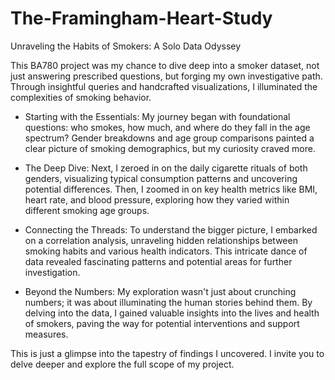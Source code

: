 # The-Framingham-Heart-Study

Unraveling the Habits of Smokers: A Solo Data Odyssey

This BA780 project was my chance to dive deep into a smoker dataset, not just answering prescribed questions, but forging my own investigative path. Through insightful queries and handcrafted visualizations, I illuminated the complexities of smoking behavior.

- Starting with the Essentials:
My journey began with foundational questions: who smokes, how much, and where do they fall in the age spectrum? Gender breakdowns and age group comparisons painted a clear picture of smoking demographics, but my curiosity craved more.

- The Deep Dive:
Next, I zeroed in on the daily cigarette rituals of both genders, visualizing typical consumption patterns and uncovering potential differences. Then, I zoomed in on key health metrics like BMI, heart rate, and blood pressure, exploring how they varied within different smoking age groups.

- Connecting the Threads:
To understand the bigger picture, I embarked on a correlation analysis, unraveling hidden relationships between smoking habits and various health indicators. This intricate dance of data revealed fascinating patterns and potential areas for further investigation.

- Beyond the Numbers:
My exploration wasn't just about crunching numbers; it was about illuminating the human stories behind them. By delving into the data, I gained valuable insights into the lives and health of smokers, paving the way for potential interventions and support measures.

This is just a glimpse into the tapestry of findings I uncovered. I invite you to delve deeper and explore the full scope of my project.
